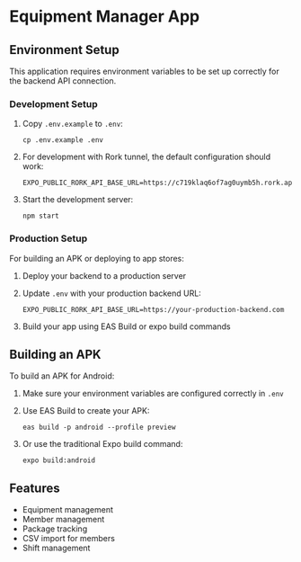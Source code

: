 # Equipment Manager App

## Environment Setup

This application requires environment variables to be set up correctly for the backend API connection.

### Development Setup

1. Copy `.env.example` to `.env`:
   ```
   cp .env.example .env
   ```

2. For development with Rork tunnel, the default configuration should work:
   ```
   EXPO_PUBLIC_RORK_API_BASE_URL=https://c719klaq6of7ag0uymb5h.rork.app
   ```

3. Start the development server:
   ```
   npm start
   ```

### Production Setup

For building an APK or deploying to app stores:

1. Deploy your backend to a production server
2. Update `.env` with your production backend URL:
   ```
   EXPO_PUBLIC_RORK_API_BASE_URL=https://your-production-backend.com
   ```

3. Build your app using EAS Build or expo build commands

## Building an APK

To build an APK for Android:

1. Make sure your environment variables are configured correctly in `.env`
2. Use EAS Build to create your APK:
   ```
   eas build -p android --profile preview
   ```

3. Or use the traditional Expo build command:
   ```
   expo build:android
   ```

## Features

- Equipment management
- Member management
- Package tracking
- CSV import for members
- Shift management
